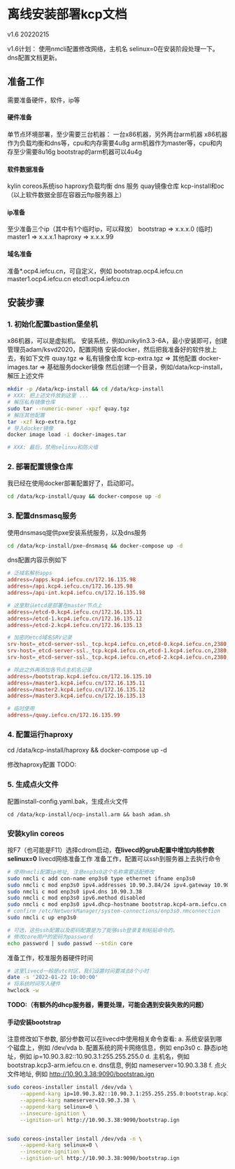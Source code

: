 # 离线安装部署kcp文档

v1.6 20220215

v1.6计划：
使用nmcli配置修改网络，主机名
selinux=0在安装阶段处理一下。
dns配置文档更新。

## 准备工作
需要准备硬件，软件，ip等

#### 硬件准备
单节点环境部署，至少需要三台机器：
一台x86机器，另外两台arm机器
x86机器作为负载均衡和dns等，cpu和内存需要4u8g
arm机器作为master等，cpu和内存至少需要8u16g
bootstrap的arm机器可以4u4g

#### 软件数据准备
kylin coreos系统iso
haproxy负载均衡
dns 服务
quay镜像仓库
kcp-install和oc 
（以上软件数据全部在容器云ftp服务器上）

#### ip准备
至少准备三个ip（其中有1个临时ip，可以释放）
bootstrap => x.x.x.0 (临时)
master1 => x.x.x.1
haproxy => x.x.x.99

#### 域名准备
准备*.ocp4.iefcu.cn，可自定义，例如
bootstrap.ocp4.iefcu.cn
master1.ocp4.iefcu.cn
etcd1.ocp4.iefcu.cn

## 安装步骤

### 1. 初始化配置bastion堡垒机

x86机器，可以是虚拟机。
安装系统，例如unikylin3.3-6A，最小安装即可，创建管理员adam/ksvd2020，配置网络
安装docker，然后把我准备好的软件放上去，有如下文件
quay.tgz => 私有镜像仓库
kcp-extra.tgz => 其他配置
docker-images.tar => 基础服务docker镜像
然后创建一个目录，例如/data/kcp-install，解压上述文件

```bash
mkdir -p /data/kcp-install && cd /data/kcp-install
# XXX: 把上述文件放到这里 ...
# 解压私有镜像仓库
sudo tar --numeric-owner -xpzf quay.tgz
# 解压其他配置
tar -xzf kcp-extra.tgz
# 导入docker镜像
docker image load -i docker-images.tar

# XXX: 最后，禁用selinxu和防火墙
```

### 2. 部署配置镜像仓库

我已经在使用docker部署配置好了，启动即可。

```bash
cd /data/kcp-install/quay && docker-compose up -d
```


### 3. 配置dnsmasq服务

使用dnsmasq提供pxe安装系统服务，以及dns服务
```bash
cd /data/kcp-install/pxe-dnsmasq && docker-compose up -d
```

dns配置内容示例如下

```conf
# 泛域名解析apps
address=/apps.kcp4.iefcu.cn/172.16.135.98
address=/api.kcp4.iefcu.cn/172.16.135.98
address=/api-int.kcp4.iefcu.cn/172.16.135.98

# 这里默认etcd是部署在master节点上
address=/etcd-0.kcp4.iefcu.cn/172.16.135.11
address=/etcd-1.kcp4.iefcu.cn/172.16.135.12
address=/etcd-2.kcp4.iefcu.cn/172.16.135.13

# 加密的etcd域名SRV记录
srv-host=_etcd-server-ssl._tcp.kcp4.iefcu.cn,etcd-0.kcp4.iefcu.cn,2380,10
srv-host=_etcd-server-ssl._tcp.kcp4.iefcu.cn,etcd-1.kcp4.iefcu.cn,2380,10
srv-host=_etcd-server-ssl._tcp.kcp4.iefcu.cn,etcd-2.kcp4.iefcu.cn,2380,10

# 除此之外再添加各节点主机名记录
address=/bootstrap.kcp4.iefcu.cn/172.16.135.10
address=/master1.kcp4.iefcu.cn/172.16.135.11
address=/master2.kcp4.iefcu.cn/172.16.135.12
address=/master3.kcp4.iefcu.cn/172.16.135.13

# 临时使用
address=/quay.iefcu.cn/172.16.135.99
```


### 4. 配置运行haproxy

cd /data/kcp-install/haproxy && docker-compose up -d

修改haproxy配置
TODO:

### 5. 生成点火文件

配置install-config.yaml.bak，生成点火文件
```
cd /data/kcp-install/ocp-install.arm && bash adam.sh
```

### 安装kylin coreos


按F7（也可能是F11）选择cdrom启动，**在livecd的grub配置中增加内核参数selinux=0**
livecd网络准备工作
准备工作，配置可以ssh到服务器上去执行命令

```bash
# 使用nmcli配置ip地址, 注意enp3s0这个名称需要适配修改
sudo nmcli c add con-name enp3s0 type ethernet ifname enp3s0
sudo nmcli c mod enp3s0 ipv4.addresses 10.90.3.84/24 ipv4.gateway 10.90.3.1 ipv4.method manual
sudo nmcli c mod enp3s0 ipv4.dns 10.90.3.38
sudo nmcli c mod enp3s0 ipv6.method disabled
sudo nmcli c mod enp3s0 ipv4.dhcp-hostname bootstrap.kcp4-arm.iefcu.cn
# confirm /etc/NetworkManager/system-connections/enp3s0.nmconnection
sudo nmcli c up enp3s0

# 可选，这些ssh配置以及密码配置是为了能够ssh登录复制粘贴命令的。
# 修改core用户的密码为password
echo password | sudo passwd --stdin core
```

准备工作，校准服务器硬件时间
```bash
# 这里livecd一般是utc时区，我们设置时间要减去8个小时
date -s '2022-01-22 10:00:00'
# 将系统时间写入硬件
hwclock -w
```

**TODO:（有额外的dhcp服务器，需要处理，可能会遇到安装失败的问题）**


#### 手动安装bootstrap

注意修改如下参数, 部分参数可以在livecd中使用相关命令查看:
	a. 系统安装到哪个磁盘上，例如 /dev/vda
	b. 配置系统的网卡网络信息，例如 enp3s0
	c. 静态ip地址，例如 ip=10.90.3.82::10.90.3.1:255.255.255.0
	d. 主机名，例如 bootstrap.kcp3-arm.iefcu.cn
	e. dns信息, 例如 nameserver=10.90.3.38
	f. 点火文件地址, 例如 http://10.90.3.38:9090/bootstrap.ign

```bash
sudo coreos-installer install /dev/vda \
    --append-karg ip=10.90.3.82::10.90.3.1:255.255.255.0:bootstrap.kcp3-arm.iefcu.cn:enp3s0:none \
    --append-karg nameserver=10.90.3.38 \
    --append-karg selinux=0 \
    --insecure-ignition \
    --ignition-url http://10.90.3.38:9090/bootstrap.ign


sudo coreos-installer install /dev/vda -n \
    --append-karg selinux=0 \
    --insecure-ignition \
    --ignition-url http://10.90.3.38:9090/bootstrap.ign
```